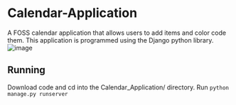 # Calendar-Application
A FOSS calendar application that allows users to add items and color code them. This application is programmed using the Django python library.
![image](https://github.com/user-attachments/assets/dd9abb30-2ac9-4f43-8e26-9f0f7a55e210)


## Running
Download code and cd into the Calendar_Application/ directory.
Run `python manage.py runserver`

